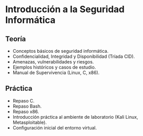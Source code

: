 # Introducción a la Seguridad Informática

## Teoría
- Conceptos básicos de seguridad informática. 
- Confidencialidad, Integridad y Disponibilidad (Tríada CID).
- Amenazas, vulnerabilidades y riesgos.
- Ejemplos históricos y casos de estudio.
- Manual de Supervivencia (Linux, C, x86).

## Práctica
- Repaso C.
- Repaso Bash.
- Repaso x86.
- Introducción práctica al ambiente de laboratorio (Kali Linux, Metasploitable).
- Configuración inicial del entorno virtual.
